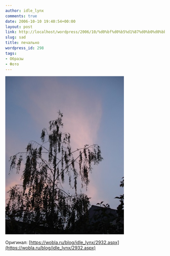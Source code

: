 ```yaml
---
author: idle_lynx
comments: true
date: 2006-10-10 19:40:54+00:00
layout: post
link: http://localhost/wordpress/2006/10/%d0%bf%d0%b5%d1%87%d0%b0%d0%bb%d1%8c%d0%bd%d0%be/
slug: sad
title: печально
wordpress_id: 298
tags:
- Образы
- Фото
---
```


![tree](images/2007/05/faa39fb4-8837-48ec-a63b-f43ef0f24fac.jpg)

Оригинал: [https://wobla.ru/blog/idle_lynx/2932.aspx](https://wobla.ru/blog/idle_lynx/2932.aspx)
